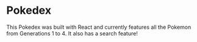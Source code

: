 # Pokedex
This Pokedex was built with React and currently features all the Pokemon from Generations 1 to 4. It also has a search feature!
